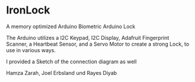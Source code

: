 # IronLock
A memory optimized Arduino Biometric Arduino Lock

The Arduino utilizes a I2C Keypad, I2C Display, Adafruit Fingerprint Scanner, a Heartbeat Sensor, and a Servo Motor to create a strong Lock,
to use in various ways.

I provided a Sketch of the connection diagram as well




Hamza Zarah, Joel Erbsland und Rayes Diyab
